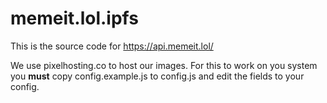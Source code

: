 # memeit.lol.ipfs

This is the source code for https://api.memeit.lol/

We use pixelhosting.co to host our images. For this to work on you system you **must** copy config.example.js to config.js and edit the fields to your config.